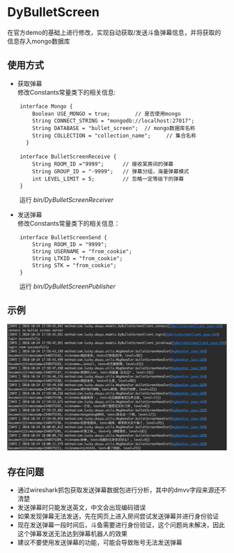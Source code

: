 # DyBulletScreen
在官方demo的基础上进行修改，实现自动获取/发送斗鱼弹幕信息，并将获取的信息存入mongo数据库

## 使用方式
* 获取弹幕       
修改Constants常量类下的相关信息:
``` 
    interface Mongo {    
        Boolean USE_MONGO = true;        // 是否使用mongo
        String CONNECT_STRING = "mongodb://localhost:27017";
        String DATABASE = "bullet_screen";  // mongo数据库名称
        String COLLECTION = "collection_name";     // 集合名称
      }   
    
    interface BulletScreenReceive {
        String ROOM_ID ="9999";      // 接收某房间的弹幕
        String GROUP_ID = "-9999";   // 弹幕分组，海量弹幕模式
        int LEVEL_LIMIT = 5;         // 忽略一定等级下的弹幕
    }
```
&#8194;&#8194;&#8194;&#8194;运行 *bin/DyBulletScreenReceiver*

* 发送弹幕   
修改Constants常量类下的相关信息：
```
    interface BulletScreenSend {
        String ROOM_ID = "9999";
        String USERNAME = "from_cookie";
        String LTKID = "from_cookie";
        String STK = "from_cookie";
    }
```    
&#8194;&#8194;&#8194;&#8194;运行 *bin/DyBulletScreenPublisher*
## 示例
![image](src/image/example.png)
## 存在问题
* 通过wireshark抓包获取发送弹幕数据包进行分析，其中的dmvv字段来源还不清楚
* 发送弹幕时只能发送英文，中文会出现编码错误
* 如果发现弹幕无法发送，先在网页上进入房间尝试发送弹幕并进行身份验证
* 现在发送弹幕一段时间后，斗鱼需要进行身份验证，这个问题尚未解决，因此这个弹幕发送无法达到弹幕机器人的效果
* 建议不要使用发送弹幕的功能，可能会导致账号无法发送弹幕


  

